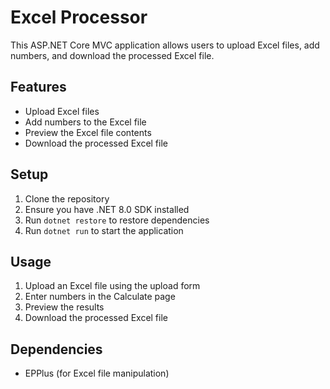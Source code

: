 # Excel Processor

This ASP.NET Core MVC application allows users to upload Excel files, add numbers, and download the processed Excel file.

## Features

- Upload Excel files
- Add numbers to the Excel file
- Preview the Excel file contents
- Download the processed Excel file

## Setup

1. Clone the repository
2. Ensure you have .NET 8.0 SDK installed
3. Run `dotnet restore` to restore dependencies
4. Run `dotnet run` to start the application

## Usage

1. Upload an Excel file using the upload form
2. Enter numbers in the Calculate page
3. Preview the results
4. Download the processed Excel file

## Dependencies

- EPPlus (for Excel file manipulation)